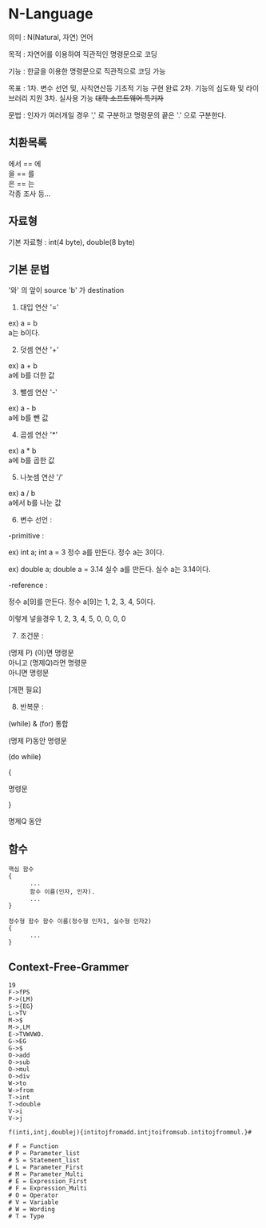 # N-Language

의미 : N(Natural, 자연) 언어

목적 : 자연어를 이용하여 직관적인 명령문으로 코딩

기능 : 한글을 이용한 명령문으로 직관적으로 코딩 가능

목표 : 1차. 변수 선언 및, 사칙연산등 기초적 기능 구현 완료
      2차. 기능의 심도화 및 라이브러리 지원
      3차. 실사용 가능 ~~대학 소프트웨어 특기자~~

문법 : 인자가 여러개일 경우 ',' 로 구분하고 명령문의 끝은 '.' 으로 구분한다.

## 치환목록

에서 == 에  
을 == 를  
은 == 는   
각종 조사 등...

## 자료형

기본 자료형 : int(4 byte), double(8 byte)

## 기본 문법

'와' 의 앞이 source 'b' 가 destination

1. 대입 연산 '='

ex) a = b  
a는 b이다.

2. 덧셈 연산 '+'

ex) a + b  
a에 b를 더한 값

3. 뺄셈 연산 '-'

ex) a - b  
a에 b를 뺀 값

4. 곱셈 연산 '*'

ex) a * b  
a에 b를 곱한 값

5. 나눗셈 연산 '/'

ex) a / b  
a에서 b를 나눈 값

6. 변수 선언 :

-primitive :

ex) int a; int a = 3
정수 a를 만든다.
정수 a는 3이다.

ex) double a; double a = 3.14
실수 a를 만든다.
실수 a는 3.14이다.

-reference :

정수 a[9]를 만든다.
정수 a[9]는 1, 2, 3, 4, 5이다.

이렇게 넣을경우 1, 2, 3, 4, 5, 0, 0, 0, 0

7. 조건문 :

(명제 P) (이)면 명령문  
아니고 (명제Q)라면 명령문  
아니면 명령문

[개편 필요]

8. 반복문 :

(while) & (for) 통합

(명제 P)동안 명령문

(do while)

{

명령문

}

명제Q 동안

## 함수

```
핵심 함수
{
      ...
      함수 이름(인자, 인자).
      ...
}
```

```
정수형 함수 함수 이름(정수형 인자1, 실수형 인자2)
{
      ...
}
```

## Context-Free-Grammer

```
19
F->fPS
P->(LM)
S->{EG}
L->TV
M->$
M->,LM
E->TVWVWO.
G->EG
G->$
O->add
O->sub
O->mul
O->div
W->to
W->from
T->int
T->double
V->i
V->j

f(inti,intj,doublej){intitojfromadd.intjtoifromsub.intitojfrommul.}#

# F = Function
# P = Parameter_list
# S = Statement_list
# L = Parameter_First
# M = Parameter_Multi
# E = Expression_First
# F = Expression_Multi
# O = Operator
# V = Variable
# W = Wording
# T = Type
```